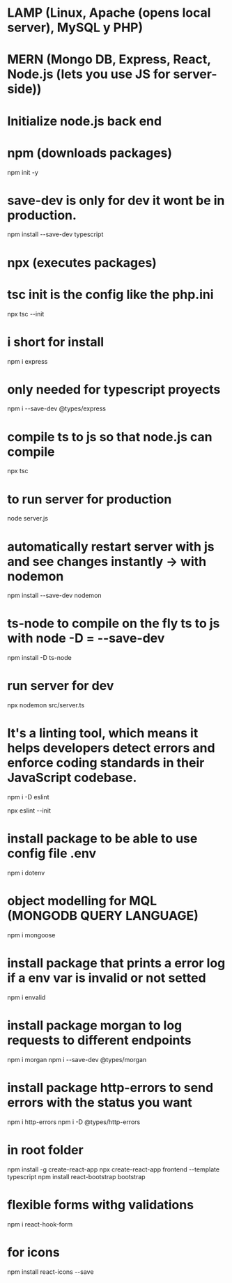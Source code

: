 # LAMP (Linux, Apache (opens local server), MySQL y PHP)
# MERN (Mongo DB, Express, React, Node.js (lets you use JS for server-side))
# Initialize node.js back end


# npm (downloads packages) 
npm init -y 
# save-dev is only for dev it wont be in production.
npm install --save-dev typescript
# npx (executes packages)
# tsc init is the config like the php.ini  
npx tsc --init
# i short for install
npm i express
# only needed for typescript proyects
npm i --save-dev @types/express

# compile ts to js so that node.js can compile 
npx tsc
# to run server for production
node server.js

# automatically restart server with  js  and see changes instantly -> with nodemon
npm install --save-dev nodemon
# ts-node to compile on the fly ts to js with node -D = --save-dev
npm install -D ts-node
# run server for dev
npx nodemon src/server.ts
# It's a linting tool, which means it helps developers detect errors and enforce coding standards in their JavaScript codebase.
npm i -D eslint

npx eslint --init
# install package to be able to use config file .env
npm i dotenv
# object modelling for MQL (MONGODB QUERY LANGUAGE)
npm i mongoose
# install package that prints a error log if a env var is invalid or not setted
npm i envalid
# install package morgan to log requests to different endpoints  
npm i morgan
npm i --save-dev @types/morgan
# install package http-errors to send errors with the status you want
 npm i http-errors
 npm i -D @types/http-errors
# in root folder
npm install -g create-react-app
npx create-react-app frontend --template typescript
npm install react-bootstrap bootstrap
# flexible forms withg validations 
npm i react-hook-form
# for icons
npm install react-icons --save